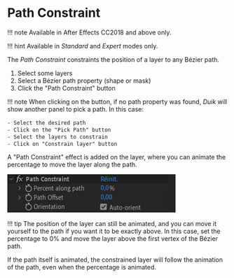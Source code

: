 # Path Constraint

!!! note
    Available in After Effects CC2018 and above only.

!!! hint
    Available in _Standard_ and _Expert_ modes only.  

The *Path Constraint* constraints the position of a layer to any Bézier path.

1. Select some layers
2. Select a Bézier path property (shape or mask)
3. Click the "Path Constraint" button

!!! note
    When clicking on the button, if no path property was found, *Duik* will show another panel to pick a path. In this case:

    - Select the desired path
    - Click on the "Pick Path" button
    - Select the layers to constrain
    - Click on "Constrain layer" button

A "Path Constraint" effect is added on the layer, where you can animate the percentage to move the layer along the path.

![Effect](img/duik-screenshots/S-Rigging/S-Rigging-Links&Constraints/PathConstraint-effect.PNG)

!!! tip
    The position of the layer can still be animated, and you can move it yourself to the path if you want it to be exactly above. In this case, set the percentage to 0% and move the layer above the first vertex of the Bézier path.

If the path itself is animated, the constrained layer will follow the animation of the path, even when the percentage is animated.
